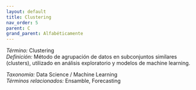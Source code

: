 ```yaml
---
layout: default
title: Clustering
nav_order: 5
parent: C
grand_parent: Alfabéticamente
---
```


*Término:* Clustering  
*Definición:* Método de agrupación de datos en subconjuntos similares (clusters), utilizado en análisis exploratorio y modelos de machine learning.

*Taxonomía:* Data Science / Machine Learning  
*Términos relacionados:* Ensamble, Forecasting
